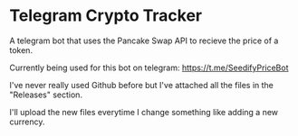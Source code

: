 # Telegram Crypto Tracker

A telegram bot that uses the Pancake Swap API to recieve the price of a token.

Currently being used for this bot on telegram: https://t.me/SeedifyPriceBot

I've never really used Github before but I've attached all the files in the "Releases" section. 

I'll upload the new files everytime I change something like adding a new currency.

